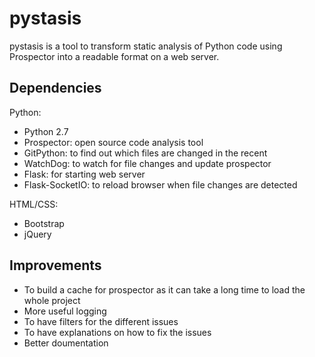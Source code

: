 # pystasis

pystasis is a tool to transform static analysis of Python code using Prospector into a readable format on a web server.


## Dependencies

Python: 

- Python 2.7
- Prospector: open source code analysis tool
- GitPython: to find out which files are changed in the recent 
- WatchDog: to watch for file changes and update prospector
- Flask: for starting web server
- Flask-SocketIO: to reload browser when file changes are detected

HTML/CSS:

- Bootstrap
- jQuery

## Improvements

- To build a cache for prospector as it can take a long time to load the whole project
- More useful logging
- To have filters for the different issues
- To have explanations on how to fix the issues
- Better doumentation
